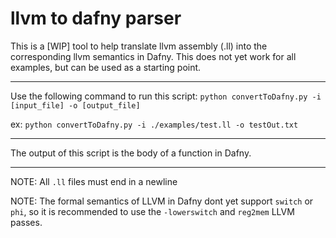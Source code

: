 # llvm to dafny parser

This is a [WIP] tool to help translate llvm assembly (.ll) into the corresponding llvm semantics in Dafny. 
This does not yet work for all examples, but can be used as a starting point.

---

Use the following command to run this script: `python convertToDafny.py -i [input_file] -o [output_file]`

ex: `python convertToDafny.py -i ./examples/test.ll -o testOut.txt`

---

The output of this script is the body of a function in Dafny. 

---

NOTE: All `.ll` files must end in a newline

NOTE: The formal semantics of LLVM in Dafny dont yet support `switch` or `phi`, so it is recommended to use the `-lowerswitch` and `reg2mem` LLVM passes.

